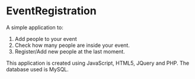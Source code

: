 EventRegistration
=================

A simple application to:

1) Add people to your event
2) Check how many people are inside your event.
3) Register/Add new people at the last moment.

This application is created using JavaScript, HTML5, JQuery and PHP.
The database used is MySQL.
